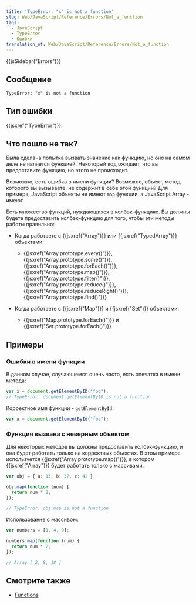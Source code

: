 ```yaml
---
title: 'TypeError: "x" is not a function'
slug: Web/JavaScript/Reference/Errors/Not_a_function
tags:
  - JavaScript
  - TypeError
  - Ошибки
translation_of: Web/JavaScript/Reference/Errors/Not_a_function
---
```


{{jsSidebar("Errors")}}

## Сообщение

```
TypeError: "x" is not a function
```

## Тип ошибки

{{jsxref("TypeError")}}.

## Что пошло не так?

Была сделана попытка вызвать значение как функцию, но оно на самом деле не является функцией. Некоторый код ожидает, что вы предоставите функцию, но этого не происходит.

Возможно, есть ошибка в имени функции? Возможно, объект, метод которого вы вызываете, не содержит в себе этой функции? Для примера, JavaScript объекты не имеют `map` функции, а JavaScript Array - имеют.

Есть множество функций, нуждающихся в колбэк-функциях. Вы должны будете предоставить колбэк-функцию для того, чтобы эти методы работы правильно:

- Когда работаете с {{jsxref("Array")}} или {{jsxref("TypedArray")}} объектами:

  - {{jsxref("Array.prototype.every()")}}, {{jsxref("Array.prototype.some()")}}, {{jsxref("Array.prototype.forEach()")}}, {{jsxref("Array.prototype.map()")}}, {{jsxref("Array.prototype.filter()")}}, {{jsxref("Array.prototype.reduce()")}}, {{jsxref("Array.prototype.reduceRight()")}}, {{jsxref("Array.prototype.find()")}}

- Когда работаете с {{jsxref("Map")}} и {{jsxref("Set")}} объектами:

  - {{jsxref("Map.prototype.forEach()")}} и {{jsxref("Set.prototype.forEach()")}}

## Примеры

### Ошибки в имени функции

В данном случае, случающемся очень часто, есть опечатка в имени метода:

```js example-bad
var x = document.getElementByID("foo");
// TypeError: document.getElementByID is not a function
```

Корректное имя функции - `getElementById`:

```js example-good
var x = document.getElementById("foo");
```

### Функция вызвана с неверным объектом

Для некоторых методов вы должны предоставить колбэк-функцию, и она будет работать только на корректных объектах. В этом примере используется {{jsxref("Array.prototype.map()")}}, в котором {{jsxref("Array")}} будет работать только с массивами.

```js example-bad
var obj = { a: 13, b: 37, c: 42 };

obj.map(function (num) {
  return num * 2;
});

// TypeError: obj.map is not a function
```

Использование с массивом:

```js example-good
var numbers = [1, 4, 9];

numbers.map(function (num) {
  return num * 2;
});

// Array [ 2, 8, 18 ]
```

## Смотрите также

- [Functions](/ru/docs/Web/JavaScript/Reference/Functions)
